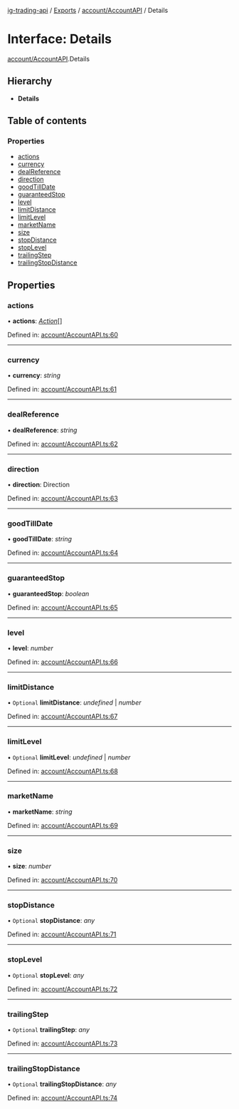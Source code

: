 [ig-trading-api](../README.md) / [Exports](../modules.md) / [account/AccountAPI](../modules/account_accountapi.md) / Details

# Interface: Details

[account/AccountAPI](../modules/account_accountapi.md).Details

## Hierarchy

- **Details**

## Table of contents

### Properties

- [actions](account_accountapi.details.md#actions)
- [currency](account_accountapi.details.md#currency)
- [dealReference](account_accountapi.details.md#dealreference)
- [direction](account_accountapi.details.md#direction)
- [goodTillDate](account_accountapi.details.md#goodtilldate)
- [guaranteedStop](account_accountapi.details.md#guaranteedstop)
- [level](account_accountapi.details.md#level)
- [limitDistance](account_accountapi.details.md#limitdistance)
- [limitLevel](account_accountapi.details.md#limitlevel)
- [marketName](account_accountapi.details.md#marketname)
- [size](account_accountapi.details.md#size)
- [stopDistance](account_accountapi.details.md#stopdistance)
- [stopLevel](account_accountapi.details.md#stoplevel)
- [trailingStep](account_accountapi.details.md#trailingstep)
- [trailingStopDistance](account_accountapi.details.md#trailingstopdistance)

## Properties

### actions

• **actions**: [_Action_](account_accountapi.action.md)[]

Defined in: [account/AccountAPI.ts:60](https://github.com/bennycode/ig-trading-api/blob/2436905/src/account/AccountAPI.ts#L60)

---

### currency

• **currency**: _string_

Defined in: [account/AccountAPI.ts:61](https://github.com/bennycode/ig-trading-api/blob/2436905/src/account/AccountAPI.ts#L61)

---

### dealReference

• **dealReference**: _string_

Defined in: [account/AccountAPI.ts:62](https://github.com/bennycode/ig-trading-api/blob/2436905/src/account/AccountAPI.ts#L62)

---

### direction

• **direction**: Direction

Defined in: [account/AccountAPI.ts:63](https://github.com/bennycode/ig-trading-api/blob/2436905/src/account/AccountAPI.ts#L63)

---

### goodTillDate

• **goodTillDate**: _string_

Defined in: [account/AccountAPI.ts:64](https://github.com/bennycode/ig-trading-api/blob/2436905/src/account/AccountAPI.ts#L64)

---

### guaranteedStop

• **guaranteedStop**: _boolean_

Defined in: [account/AccountAPI.ts:65](https://github.com/bennycode/ig-trading-api/blob/2436905/src/account/AccountAPI.ts#L65)

---

### level

• **level**: _number_

Defined in: [account/AccountAPI.ts:66](https://github.com/bennycode/ig-trading-api/blob/2436905/src/account/AccountAPI.ts#L66)

---

### limitDistance

• `Optional` **limitDistance**: _undefined_ | _number_

Defined in: [account/AccountAPI.ts:67](https://github.com/bennycode/ig-trading-api/blob/2436905/src/account/AccountAPI.ts#L67)

---

### limitLevel

• `Optional` **limitLevel**: _undefined_ | _number_

Defined in: [account/AccountAPI.ts:68](https://github.com/bennycode/ig-trading-api/blob/2436905/src/account/AccountAPI.ts#L68)

---

### marketName

• **marketName**: _string_

Defined in: [account/AccountAPI.ts:69](https://github.com/bennycode/ig-trading-api/blob/2436905/src/account/AccountAPI.ts#L69)

---

### size

• **size**: _number_

Defined in: [account/AccountAPI.ts:70](https://github.com/bennycode/ig-trading-api/blob/2436905/src/account/AccountAPI.ts#L70)

---

### stopDistance

• `Optional` **stopDistance**: _any_

Defined in: [account/AccountAPI.ts:71](https://github.com/bennycode/ig-trading-api/blob/2436905/src/account/AccountAPI.ts#L71)

---

### stopLevel

• `Optional` **stopLevel**: _any_

Defined in: [account/AccountAPI.ts:72](https://github.com/bennycode/ig-trading-api/blob/2436905/src/account/AccountAPI.ts#L72)

---

### trailingStep

• `Optional` **trailingStep**: _any_

Defined in: [account/AccountAPI.ts:73](https://github.com/bennycode/ig-trading-api/blob/2436905/src/account/AccountAPI.ts#L73)

---

### trailingStopDistance

• `Optional` **trailingStopDistance**: _any_

Defined in: [account/AccountAPI.ts:74](https://github.com/bennycode/ig-trading-api/blob/2436905/src/account/AccountAPI.ts#L74)
